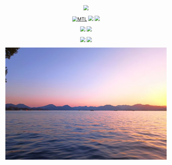<div id="title" align=center>
  
 ![](https://readme-typing-svg.demolab.com?font=Segoe+Script&pause=1000&width=435&lines=neverforward&center=true&size=27)

 [![MTL](https://img.shields.io/badge/%E9%A1%B9%E7%9B%AE-MTL-yello?logo=codeproject)](https://github.com/neverforward/MTL)
 ![](https://img.shields.io/badge/编译器-msvc-purple?logo=visualstudio&logoColor=white)
 ![](https://img.shields.io/badge/C++版本-C++23-blue?logo=cplusplus&logoColor=blue)
 
 ![](https://img.shields.io/badge/爱好-吃屎-orange)
 ![](https://img.shields.io/badge/%E5%96%9C%E6%AC%A2-%E6%8B%89%E5%B1%8E-red)

 [![](https://github-readme-stats.vercel.app/api?username=neverforward&show_icons=true&theme=tokyonight)](https://github.com/neverforward/)
 [![](https://github-readme-stats.vercel.app/api/top-langs/?username=neverforward&layout=compact&langs_count=6&text_color=000&icon_color=fff&theme=tokyonight)](https://github.com/neverforward/)
 
 ![](bg.jpg)
 
</div>
